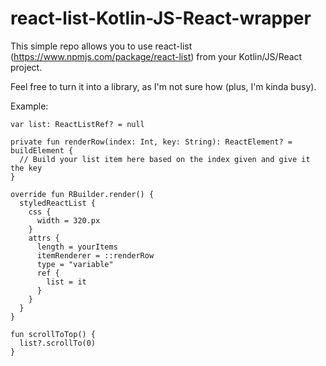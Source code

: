# react-list-Kotlin-JS-React-wrapper
This simple repo allows you to use react-list (https://www.npmjs.com/package/react-list) from your Kotlin/JS/React project.

Feel free to turn it into a library, as I'm not sure how (plus, I'm kinda busy).

Example:

    var list: ReactListRef? = null
    
    private fun renderRow(index: Int, key: String): ReactElement? = buildElement {
      // Build your list item here based on the index given and give it the key
    }
    
    override fun RBuilder.render() {
      styledReactList {
        css {
          width = 320.px
        }
        attrs {
          length = yourItems
          itemRenderer = ::renderRow
          type = "variable"
          ref {
            list = it
          }
        }
      }
    }
    
    fun scrollToTop() {
      list?.scrollTo(0)
    }
